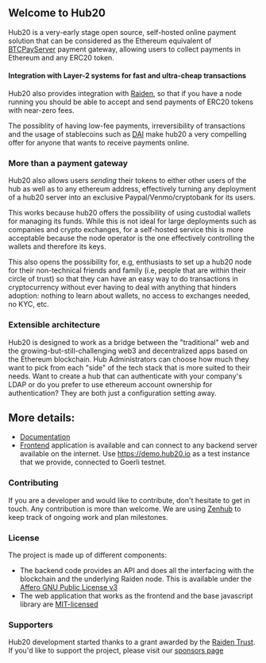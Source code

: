## Welcome to Hub20

Hub20 is a very-early stage open source, self-hosted online payment
solution that can be considered as the Ethereum equivalent of
[BTCPayServer](https://btcpayserver.org) payment gateway, allowing
users to collect payments in Ethereum and any ERC20 token.

#### Integration with Layer-2 systems for fast and ultra-cheap transactions

Hub20 also provides integration with [Raiden](https://raiden.network),
so that if you have a node running you should be able to accept and
send payments of ERC20 tokens with near-zero fees.

The possiblity of having low-fee payments, irreversibility of
transactions and the usage of stablecoins such as
[DAI](https://makerdao.com) make hub20 a very compelling offer for
anyone that wants to receive payments online.

### More than a payment gateway

Hub20 also allows users *sending* their tokens to either other users
of the hub as well as to any ethereum address, effectively turning any
deployment of a hub20 server into an exclusive Paypal/Venmo/cryptobank
for its users.

This works because hub20 offers the possibility of using custodial
wallets for managing its funds. While this is not ideal for large
deployments such as companies and crypto exchanges, for a self-hosted
service this is more acceptable because the node operator is the one
effectively controlling the wallets and therefore its keys.

This also opens the possibility for, e.g, enthusiasts to set up a
hub20 node for their non-technical friends and family (i.e, people
that are within their circle of trust) so that they can have an easy
way to do transactions in cryptocurrency without ever having to deal
with anything that hinders adoption: nothing to learn about wallets,
no access to exchanges needed, no KYC, etc.

### Extensible architecture

Hub20 is designed to work as a bridge between the "traditional" web
and the growing-but-still-challenging web3 and decentralized apps
based on the Ethereum blockchain. Hub Administrators can choose how
much they want to pick from each "side" of the tech stack that is more
suited to their needs. Want to create a hub that can authenticate with
your company's LDAP or do you prefer to use ethereum account ownership
for authentication? They are both just a configuration setting away.

## More details:

  - [Documentation](https://docs.hub20.io)
  - [Frontend](https://app.hub20.io) application is available and can
    connect to any backend server available on the internet. Use
    https://demo.hub20.io as a test instance that we provide,
    connected to Goerli testnet.


### Contributing

If you are a developer and would like to contribute, don't hesitate to
get in touch. Any contribution is more than welcome. We are using
[Zenhub](https://app.zenhub.com/workspaces/hub20-5dd80da129db370001f2469e/board)
to keep track of ongoing work and plan milestones.

### License

The project is made up of different components:

 - The backend code provides an API and does all the interfacing with
   the blockchain and the underlying Raiden node. This is available
   under the [Affero GNU Public License
   v3](https://www.gnu.org/licenses/agpl-3.0.en.html)
 - The web application that works as the frontend and the base
   javascript library are
   [MIT-licensed](https://www.tldrlegal.com/l/mit)


### Supporters

Hub20 development started thanks to a grant awarded by the [Raiden
Trust](https://medium.com/raiden-network/hub20-the-latest-grant-895c9fabcb9c).
If you'd like to support the project, please visit our [sponsors
page](https://github.com/sponsors/mushroomlabs)
